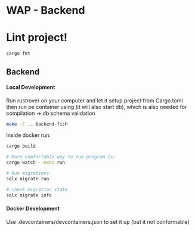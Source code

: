 # WAP - Backend

# Lint project!
```bash
cargo fmt
```

## Backend

#### Local Development

Run rustrover on your computer and let it setup project from Cargo.toml
then run be container using (it will also start db), which is also needed for compilation -> db schema validation

```bash
make -C .. backend-fish
```

Inside docker run:

```bash
cargo build

# More comfortable way to run program is:
cargo watch --exec run

# Run migrations
sqlx migrate run

# check migration state
sqlx migrate info
```

#### Docker Development

Use .devcontainers/devcontainers.json to set it up (but it not conformable)
